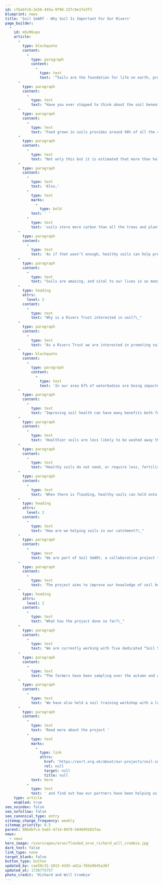 ```yaml
---
id: cfbebfc6-2e56-445a-9f96-227c9e1fe3f3
blueprint: news
title: 'Soil SmART - Why Soil Is Important For Our Rivers'
page_builder:
  -
    id: m5v06vpo
    article:
      -
        type: blockquote
        content:
          -
            type: paragraph
            content:
              -
                type: text
                text: '“Soils are the foundation for life on earth, providing benefits to the whole world around us.”'
      -
        type: paragraph
        content:
          -
            type: text
            text: "Have you ever stopped to think about the soil beneath your feet? What’s going on down there and why should we be concerned about soil health? Well, read on to have your mind blown and your love of soil firmly solidified.\_"
      -
        type: paragraph
        content:
          -
            type: text
            text: "Food grown in soils provides around 98% of all the calories humans consume. That’s a staggering statistic which makes it unequivocally clear that we must look after the soils in which we’re growing our food.\_"
      -
        type: paragraph
        content:
          -
            type: text
            text: "Not only this but it is estimated that more than half of all the species on Earth live in soil - one teaspoon of healthy soil can have 10 billion organisms in it!\_"
      -
        type: paragraph
        content:
          -
            type: text
            text: 'Also,'
          -
            type: text
            marks:
              -
                type: bold
            text: ' '
          -
            type: text
            text: 'soils store more carbon than all the trees and plants, and the atmosphere combined, making it a vital tool in our fight against climate change.'
      -
        type: paragraph
        content:
          -
            type: text
            text: 'As if that wasn’t enough, healthy soils can help prevent or reduce flooding as they absorb water and slowly release it into the rivers. This means soils can help protect homes at risk of flooding by slowing the water released into rivers during heavy rainfalls.'
      -
        type: paragraph
        content:
          -
            type: text
            text: "Soils are amazing, and vital to our lives in so many ways. However our soils are under threat. Some land management practices mean that soils are being sealed (covered with concrete), soil is being eroded and degraded, and carbon is being lost from soils.\_"
      -
        type: heading
        attrs:
          level: 2
        content:
          -
            type: text
            text: "Why is a Rivers Trust interested in soil?\_"
      -
        type: paragraph
        content:
          -
            type: text
            text: "As a Rivers Trust we are interested in promoting soil health because pollution from rural areas is one of the main sources of river pollution in our area.\_"
      -
        type: blockquote
        content:
          -
            type: paragraph
            content:
              -
                type: text
                text: 'In our area 67% of waterbodies are being impacted by pollution from agriculture and the River Rother is the most erodible catchment in the UK.'
      -
        type: paragraph
        content:
          -
            type: text
            text: "Improving soil health can have many benefits both for the landowners and for the rivers.\_"
      -
        type: paragraph
        content:
          -
            type: text
            text: 'Healthier soils are less likely to be washed away through erosion as the soils are more strongly bound together, through roots, mycorrhizal fungi, and soil cover. '
      -
        type: paragraph
        content:
          -
            type: text
            text: "Healthy soils do not need, or require less, fertiliser or pesticides to function well, and when they are applied the soils are able to hold onto the chemicals and use them more effectively.\_"
      -
        type: paragraph
        content:
          -
            type: text
            text: 'When there is flooding, healthy soils can hold onto the water for longer and release the water slowly back into the environment reducing the impacts of heavy rainfall.'
      -
        type: heading
        attrs:
          level: 2
        content:
          -
            type: text
            text: "How are we helping soils in our catchment?\_"
      -
        type: paragraph
        content:
          -
            type: text
            text: "We are part of Soil SmARt, a collaborative project that is trialing different citizen science methodologies to assess soil health across the Arun and Rother catchment.\_"
      -
        type: paragraph
        content:
          -
            type: text
            text: 'The project aims to improve our knowledge of soil health in the local area by co-designing an innovative, in-field citizen science monitoring framework which others can use in the future.'
      -
        type: heading
        attrs:
          level: 2
        content:
          -
            type: text
            text: "What has the project done so far?\_"
      -
        type: paragraph
        content:
          -
            type: text
            text: "We are currently working with five dedicated “Soil SmART farmers” to develop and test a soil health toolkit for agricultural soils. So far, we have evaluated the most important soil metrics to measure. From this we have developed a Soil SmARt Toolkit and trained the farmers on how to use the equipment and log their results.\_"
      -
        type: paragraph
        content:
          -
            type: text
            text: "The farmers have been sampling over the autumn and will continue into the spring to test the toolkits and understand their soils better. These results will be analysed and compared to industry standard soil sampling.\_"
      -
        type: paragraph
        content:
          -
            type: text
            text: 'We have also held a soil training workshop with a local agricultural college – hoping to inspire the next generation of farmers and land managers in the region.'
      -
        type: paragraph
        content:
          -
            type: text
            text: 'Read more about the project '
          -
            type: text
            marks:
              -
                type: link
                attrs:
                  href: 'https://wsrt.org.uk/about/our-projects/soil-smart'
                  rel: null
                  target: null
                  title: null
            text: here
          -
            type: text
            text: ' and find out how our partners have been helping us to carry out this research work.'
    type: article
    enabled: true
seo_noindex: false
seo_nofollow: false
seo_canonical_type: entry
sitemap_change_frequency: weekly
sitemap_priority: 0.5
parent: 00bdbfca-5ad1-471d-8970-584609103faa
news:
  - news
hero_image: riverscapes/arun/flooded_arun_richard_will_crombie.jpg
dark_text: false
link_type: none
target_blank: false
button_type: button
updated_by: cae59c31-1013-4345-ad1a-f03e9945a36f
updated_at: 1736775757
photo_credit: 'Richard and Will Crombie'
---
```

